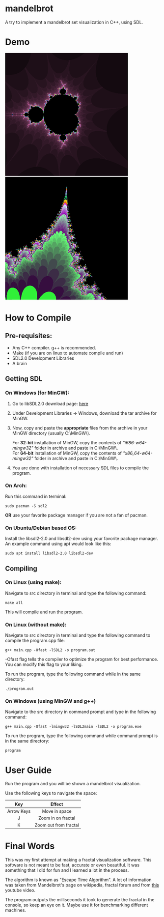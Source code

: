 # mandelbrot
A try to implement a mandelbrot set visualization in C++, using SDL.

# Demo
![](demo.png) ![](demo1.png)

# How to Compile
## Pre-requisites:
* Any C++ compiler. g++ is recommended.
* Make (if you are on linux to automate compile and run)
* SDL2.0 Development Libraries
* A brain

## Getting SDL
### On Windows (for MinGW):
1. Go to libSDL2.0 download page: [here](http://libsdl.org/download-2.0.php "libSDL2.0 Download Page")
2. Under Development Libraries -> Windows, download the tar archive for MinGW.
3. Now, copy and paste the **appropriate** files from the archive in your MinGW directory (usually C:\\MinGW\\).

   For **32-bit** installation of MinGW, copy the contents of *"i686-w64-mingw32"* folder in archive and paste in C:\\MinGW\\.  
   For **64-bit** installation of MinGW, copy the contents of *"x86_64-w64-mingw32"* folder in archive and paste in C:\\MinGW\\.  

4. You are done with installation of necessary SDL files to compile the program.

### On Arch:
Run this command in terminal:
```terminal
sudo pacman -S sdl2
```
**OR** use your favorite package manager if you are not a fan of pacman.

### On Ubuntu/Debian based OS:
Install the libsdl2-2.0 and libsdl2-dev using your favorite package manager.
An example command using apt would look like this: 
```terminal
sudo apt install libsdl2-2.0 libsdl2-dev
```

## Compiling
### On Linux (using make):
Navigate to src directory in terminal and type the following command:
```terminal
make all
```

This will compile and run the program.

### On Linux (without make):
Navigate to src directory in terminal and type the following command to compile the program.cpp file:
```terminal
g++ main.cpp -Ofast -lSDL2 -o program.out 
```

-Ofast flag tells the compiler to optimize the program for best performance. You can modify this flag to your liking.

To run the program, type the following command while in the same directory:
```terminal
./program.out
```

### On Windows (using MinGW and g++)
Navigate to the src directory in command prompt and type in the following command:
```terminal
g++ main.cpp -Ofast -lmingw32 -lSDL2main -lSDL2 -o program.exe
```
To run the program, type the following command while command prompt is in the same directory:
```terminal
program
```

# User Guide
Run the program and you will be shown a mandelbrot visualization.

Use the following keys to navigate the space:

| Key        | Effect                |
|:----------:|:---------------------:|
| Arrow Keys | Move in space         |
| J          | Zoom in on fractal    |
| K          | Zoom out from fractal |

# Final Words
This was my first attempt at making a fractal visualization software. This software is not meant to be fast, accurate or even beautiful. It was something that I did for fun and I learned a lot in the process.

The algorithm is known as "Escape Time Algorithm". A lot of information was taken from Mandelbrot's page on wikipedia, fractal forum and from [this](https://www.youtube.com/watch?v=6z7GQewK-Ks) youtube video.

The program outputs the milliseconds it took to generate the fractal in the console, so keep an eye on it. Maybe use it for benchmarking different machines.
